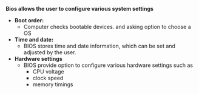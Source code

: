
**Bios allows the user to configure various system settings**

* **Boot order:**
	* Computer checks bootable devices. and asking option to choose a OS
* **Time and date:**
	* BIOS stores time and date information, which can be set and adjusted by the user.
* **Hardware settings**
	* BIOS provide option to configure various hardware settings such as
		* CPU voltage
		* clock speed
		* memory timings
